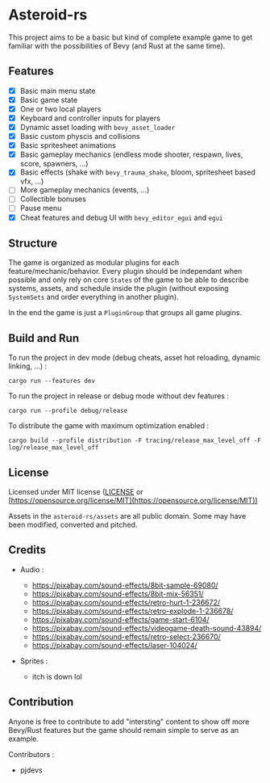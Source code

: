 # Asteroid-rs

This project aims to be a basic but kind of complete example game to get familiar with the possibilities of Bevy (and Rust at the same time).

## Features

- [x] Basic main menu state
- [x] Basic game state
- [x] One or two local players
- [x] Keyboard and controller inputs for players
- [x] Dynamic asset loading with `bevy_asset_loader`
- [x] Basic custom physcis and collisions
- [x] Basic spritesheet animations
- [x] Basic gameplay mechanics (endless mode shooter, respawn, lives, score, spawners, ...)
- [x] Basic effects (shake with `bevy_trauma_shake`, bloom, spritesheet based vfx, ...)
- [ ] More gameplay mechanics (events, ...)
- [ ] Collectible bonuses 
- [ ] Pause menu
- [x] Cheat features and debug UI with `bevy_editor_egui` and `egui`

## Structure

The game is organized as modular plugins for each feature/mechanic/behavior. Every plugin should be independant when possible and only rely on core `States` of the game to be able to describe systems, assets, and schedule inside the plugin (without exposing `SystemSets` and order everything in another plugin).

In the end the game is just a `PluginGroup` that groups all game plugins.

## Build and Run

To run the project in dev mode (debug cheats, asset hot reloading, dynamic linking, ...) :
```
cargo run --features dev
```

To run the project in release or debug mode without dev features :
```
cargo run --profile debug/release
```

To distribute the game with maximum optimization enabled :
```
cargo build --profile distribution -F tracing/release_max_level_off -F log/release_max_level_off
```

## License

Licensed under MIT license ([LICENSE](LICENSE.md) or [https://opensource.org/license/MIT](https://opensource.org/license/MIT))

Assets in the `asteroid-rs/assets` are all public domain. Some may have been modified, converted and pitched.

## Credits

- Audio :
    - https://pixabay.com/sound-effects/8bit-sample-69080/
    - https://pixabay.com/sound-effects/8bit-mix-56351/
    - https://pixabay.com/sound-effects/retro-hurt-1-236672/
    - https://pixabay.com/sound-effects/retro-explode-1-236678/
    - https://pixabay.com/sound-effects/game-start-6104/
    - https://pixabay.com/sound-effects/videogame-death-sound-43894/
    - https://pixabay.com/sound-effects/retro-select-236670/
    - https://pixabay.com/sound-effects/laser-104024/

- Sprites :
    - itch is down lol


## Contribution

Anyone is free to contribute to add "intersting" content to show off more Bevy/Rust features but the game should remain simple to serve as an example.

Contributors :

- pjdevs
